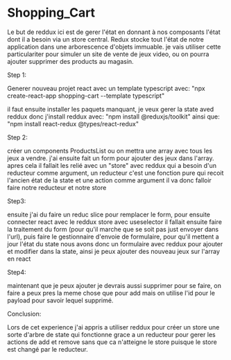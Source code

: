 # Shopping_Cart
Le but de reddux ici est de gerer l'état en donnant à nos composants l'état dont il a besoin via un store central.
Redux stocke tout l'état de notre application dans une arborescence d'objets immuable.
je vais utiliser cette particulariter pour simuler un site de vente de jeux video,
ou on pourra ajouter supprimer des products au magasin.

Step 1:

Generer nouveau projet react avec un template typescript avec: "npx create-react-app shopping-cart --template typescript"

il faut ensuite installer les paquets manquant, je veux gerer la state aved reddux donc j'install reddux avec: "npm install @reduxjs/toolkit" ainsi que: "npm install react-redux @types/react-redux"

Step 2:

créer un components ProductsList ou on mettra une array avec tous les jeux a vendre. j'ai ensuite fait un form pour ajouter des jeux dans l'array.
apres cela il fallait les relié avec un "store" avec reddux qui a besoin d'un reducteur comme argument,
un reducteur c'est une fonction pure qui recoit l'ancien état de la state et une action comme argument il va donc falloir faire notre reducteur et notre store

Step3:

ensuite j'ai du faire un reduc slice pour remplacer le form, pour ensuite connecter react avec le reddux store avec useselector
il fallait ensuite faire la traitement du form (pour qu'il marche que se soit pas just envoyer dans l'url),
puis faire le gestionnaire d'envoie de formulaire, pour qu'il mettent a jour l'état du state
nous avons donc un formulaire avec reddux pour ajouter et modifier dans la state, ainsi je peux ajouter des nouveau jeux sur l'array en react

Step4:

maintenant que je peux ajouter je devrais aussi supprimer pour se faire,
on faire a peux pres la meme chose que pour add mais on utilise l'id pour le payload pour savoir lequel supprimé.


Conclusion:

Lors de cet experience j'ai appris a utiliser reddux pour créer un store une sorte d'arbre de state qui fonctionne grace a un reducteur pour gerer les actions de add et remove
sans que ca n'atteigne le store puisque le store est changé par le reducteur.

